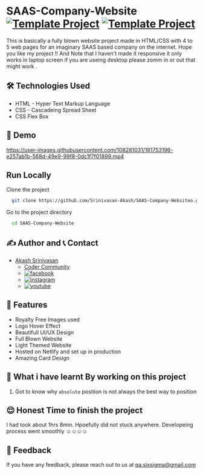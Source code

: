 # SAAS-Company-Website [![Template Project](https://img.shields.io/badge/Template-Project-red)](http://www.gnu.org/licenses/agpl-3.0) [![Template Project](https://img.shields.io/badge/Technologies%20-HTML%2FCSS-brightgreen)](http://www.gnu.org/licenses/agpl-3.0)

This is basically a fully blown website project made in HTML/CSS with 4 to 5 web pages for an imaginary SAAS based company on the internet.
Hope you like my project !! And Note that I haven't made it responsive it only works in laptop screen if you are useing desktop please zomm in or out that might work .

## 🛠 Technologies Used
  - HTML - Hyper Text Markup Language
  - CSS - Cascadeing Spread Sheet
  - CSS Flex Box

## 🚩 Demo
https://user-images.githubusercontent.com/108281031/181753196-e257ab1b-568d-49e9-99f8-0dc1f7f01899.mp4

## Run Locally

Clone the project

```bash
  git clone https://github.com/Srinivasan-Akash/SAAS-Company-Websiteo.git
```

Go to the project directory

```bash
  cd SAAS-Company-Website
```
## ✍️ Author and 📞 Contact
- [Akash Srinivasan](https://www.github.com/octokatherine)
    - [Coder Community](https://web.codercommunity.io/user/62d568cb998d86c8883a2766?tab=posts)
    - [![facebook](https://img.shields.io/badge/Facebook-0A66C2?style=for-the-badge&logo=facebook&logoColor=white)](https://www.facebook.com/profile.php?id=100083429257499)
    - [![instagram](https://img.shields.io/badge/Instagram-0A66C2?style=for-the-badge&logo=instagram&logoColor=white)](https://www.instagram.com/akash_prashanthi/)
    - [![youtube](https://img.shields.io/badge/YouTube-ff0000?style=for-the-badge&logo=youtube&logoColor=white)](https://www.youtube.com/channel/UCAv1QdzDgV6MjA60CRtfkIg)

## 📝 Features

- Royalty Free Images used
- Logo Hover Effect
- Beautifull UI/UX Design
- Full Blown Website
- Light Themed Website
- Hosted on Netlify and set up in production
- Amazing Card Design

## 🤔 What i have learnt By working on this project
1. Got to know why `absolute` position is not always the best way to position

## 😌 Honest Time to finish the project

I had took about 1hrs 8min. Hpoefully did not stuck anywhere. Developeing process went smoothly ☺☺☺☺ 

## 👀 Feedback
If you have any feedback, please reach out to us at qa.sixsigma@gmail.com
